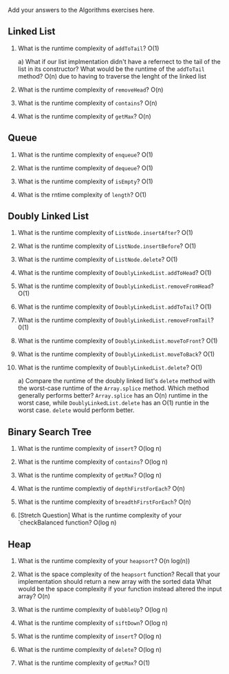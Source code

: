 Add your answers to the Algorithms exercises here.

## Linked List

1.  What is the runtime complexity of `addToTail`?
    O(1)

    a) What if our list implmentation didn't have a
    refernect to the tail of the list in its constructor? What would be the runtime of the `addToTail` method?
    O(n) due to having to traverse the lenght of the linked list

2.  What is the runtime complexity of `removeHead`?
    O(n)

3.  What is the runtime complexity of `contains`?
    O(n)

4.  What is the runtime complexity of `getMax`?
    O(n)

## Queue

1.  What is the runtime complexity of `enqueue`?
    O(1)

2.  What is the runtime complexity of `dequeue`?
    O(1)

3.  What is the runtime complexity of `isEmpty`?
    O(1)

4.  What is the rntime complexity of `length`?
    O(1)

## Doubly Linked List

1.  What is the runtime complexity of `ListNode.insertAfter`?
    O(1)

2.  What is the runtime complexity of `ListNode.insertBefore`?
    O(1)

3.  What is the runtime complexity of `ListNode.delete`?
    O(1)

4.  What is the runtime complexity of `DoublyLinkedList.addToHead`?
    O(1)

5.  What is the runtime complexity of `DoublyLinkedList.removeFromHead`?
    O(1)

6.  What is the runtime complexity of `DoublyLinkedList.addToTail`?
    O(1)

7.  What is the runtime complexity of `DoublyLinkedList.removeFromTail`?
    0(1)

8.  What is the runtime complexity of `DoublyLinkedList.moveToFront`?
    O(1)

9.  What is the runtime complexity of `DoublyLinkedList.moveToBack`?
    O(1)

10. What is the runtime complexity of `DoublyLinkedList.delete`?
    O(1)

    a) Compare the runtime of the doubly linked list's `delete` method with the worst-case runtime of the `Array.splice` method. Which method generally performs better? `Array.splice` has an O(n) runtime in the worst case, while `DoublyLinkedList.delete` has an O(1) runtie in the worst case. `delete` would perform better.

## Binary Search Tree

1.  What is the runtime complexity of `insert`?
    O(log n)

2.  What is the runtime complexity of `contains`?
    O(log n)

3.  What is the runtime complexity of `getMax`?
    O(log n)

4.  What is the runtime complextiy of `depthFirstForEach`?
    O(n)

5.  What is the runtime complexity of `breadthFirstForEach`?
    O(n)

6.  [Stretch Question] What is the runtime complexity of your `checkBalanced function? O(log n)

## Heap

1.  What is the runtime complexity of your `heapsort`?
    O(n log(n))

2.  What is the space complexity of the `heapsort` function? Recall that your implementation should return a new array with the sorted data What would be the space complexity if your function instead altered the input array?
    O(n)

3.  What is the runtime complexity of `bubbleUp`?
    O(log n)

4.  What is the runtime complexity of `siftDown`?
    O(log n)

5.  What is the runtime complexity of `insert`?
    O(log n)

6.  What is the runtime complexity of `delete`?
    O(log n)

7.  What is the runtime complexity of `getMax`?
    O(1)
